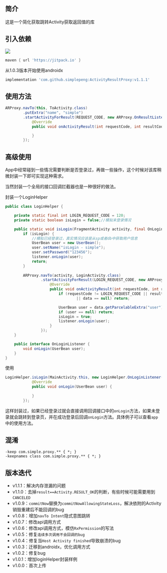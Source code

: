 ## 简介

这是一个简化获取跳转Activity获取返回值的库

## 引入依赖

[![](https://jitpack.io/v/simplepeng/ActivityResultProxy.svg)](https://jitpack.io/#simplepeng/ActivityResultProxy)

```groovy
maven { url 'https://jitpack.io' }
```

从1.0.3版本开始使用androidx

```groovy
implementation 'com.github.simplepeng:ActivityResultProxy:v1.1.1'
```

## 使用方法

```java
ARProxy.navTo(this, ToActivity.class)
        .putExtra("name", "simple")
        .startActivityForResult(REQUEST_CODE, new ARProxy.OnResultListener() {
            @Override
            public void onActivityResult(int requestCode, int resultCode,@Nullable Intent data) {

            }
        });
```

## 高级使用

App中经常碰到一些情况需要判断是否登录过，再做一些操作，这个时候对该库稍微封装一下即可实现这种需求。

当然封装一个全局的接口回调拦截器也是一种很好的做法。

封装一个LoginHelper

```java
public class LoginHelper {

    private static final int LOGIN_REQUEST_CODE = 120;
    private static boolean isLogin = false;//模拟未登录情况

    public static void isLogin(FragmentActivity activity, final OnLoginListener listener) {
        if (isLogin) {
            //模拟已经登录过，真实情况应该是从sp或者db中获取用户信息
            UserBean user = new UserBean();
            user.setName("isLogin - simple");
            user.setPassword("123456");
            listener.onLogin(user);
            return;
        }
        
        ARProxy.navTo(activity, LoginActivity.class)
                .startActivityForResult(LOGIN_REQUEST_CODE, new ARProxy.OnResultListener() {
                    @Override
                    public void onActivityResult(int requestCode, int resultCode,@Nullable Intent data) {
                        if (requestCode != LOGIN_REQUEST_CODE || resultCode != Activity.RESULT_OK
                                || data == null) return;

                        UserBean user = data.getParcelableExtra("user");
                        if (user == null) return;
                        isLogin = true;
                        listener.onLogin(user);
                    }
                });
    }

    public interface OnLoginListener {
        void onLogin(UserBean user);
    }
}
```

使用

```java
LoginHelper.isLogin(MainActivity.this, new LoginHelper.OnLoginListener() {
            @Override
            public void onLogin(UserBean user) {
              
            }
        });
```

这样封装过，如果已经登录过就会直接调用回调接口中的`onLogin`方法，如果未登录就会跳转到登录页，并在成功登录后回调`onLogin`方法。具体例子可以查看`app`中的使用方法。

## 混淆

```
-keep com.simple.proxy.** { *; }
-keepnames class com.simple.proxy.** { *; }
```

## 版本迭代

* v1.1.1：解决内存泄漏的问题
* v1.1.0：去掉`result==Activity.RESULT_OK`的判断，有些时候可能需要用到`CANCELED`
* v1.0.9：`commitNow`替换为`commitNowAllowingStateLoss`，解决依附的Activity销毁重建后不能回调的bug
* v1.0.8：增加`navTo Intent`隐式意图跳转
* v1.0.7：修改api调用方式
* v1.0.6：修改api调用方式，模仿`RxPermission`的写法
* v1.0.5：修复`连续多次调用不会回调的bug`
* v1.0.4：修复当`Host Activity finished`导致崩溃的bug
* v1.0.3：迁移到androidx，优化调用方式
* v1.0.2：修复bug
* v1.0.1：增加loginHelper封装样例
* v1.0.0：首次上传